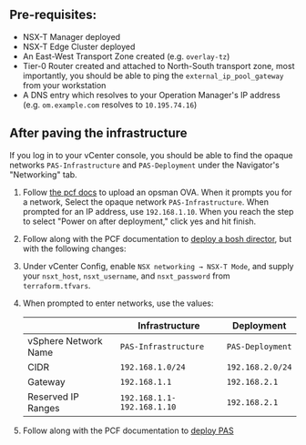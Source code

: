 ## Pre-requisites:

* NSX-T Manager deployed
* NSX-T Edge Cluster deployed
* An East-West Transport Zone created (e.g. `overlay-tz`)
* Tier-0 Router created and attached to North-South transport zone,
  most importantly, you should be able to ping the `external_ip_pool_gateway`
  from your workstation
* A DNS entry which resolves to your Operation Manager's IP address (e.g. `om.example.com` resolves to `10.195.74.16`)


## After paving the infrastructure 

If you log in to your vCenter console, you should be able to find the opaque
networks `PAS-Infrastructure` and `PAS-Deployment` under the Navigator's "Networking" tab.

1. Follow [the pcf docs](https://docs.pivotal.io/pivotalcf/2-4/customizing/deploying-vm.html) to
   upload an opsman OVA. When it prompts you for a network, Select the opaque network
   `PAS-Infrastructure`.  When prompted for an
   IP address, use `192.168.1.10`.  When you reach the step to select "Power on after
   deployment," click yes and hit finish.

1. Follow along with the PCF documentation to [deploy a bosh director](https://docs.pivotal.io/pivotalcf/2-4/customizing/vsphere-config.html),
   but with the following changes:

  1. Under vCenter Config, enable `NSX networking → NSX-T Mode`, and supply your
     `nsxt_host`, `nsxt_username`, and `nsxt_password` from `terraform.tfvars`.

  1. When prompted to enter networks, use the values:

       |  | Infrastructure | Deployment |
       |---|---|---|
       | vSphere Network Name | `PAS-Infrastructure` | `PAS-Deployment` |
       | CIDR | `192.168.1.0/24` |  `192.168.2.0/24` |
       | Gateway |  `192.168.1.1` | `192.168.2.1` |
       | Reserved IP Ranges | `192.168.1.1-192.168.1.10` | `192.168.2.1` |

1. Follow along with the PCF documentation to [deploy PAS](https://docs.pivotal.io/pivotalcf/2-4/customizing/config-er-vmware.html)
